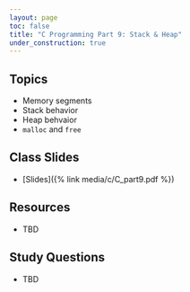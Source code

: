 ```yaml
---
layout: page
toc: false
title: "C Programming Part 9: Stack & Heap"
under_construction: true
---
```


## Topics
* Memory segments
* Stack behavior
* Heap behvaior
* `malloc` and `free`

## Class Slides
* [Slides]({% link media/c/C_part9.pdf %})

## Resources
* TBD

## Study Questions
- TBD